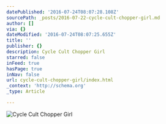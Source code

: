 ```yaml
---
datePublished: '2016-07-24T08:07:28.108Z'
sourcePath: _posts/2016-07-22-cycle-cult-chopper-girl.md
author: []
via: {}
dateModified: '2016-07-24T08:07:25.655Z'
title: ''
publisher: {}
description: Cycle Cult Chopper Girl
starred: false
inFeed: true
hasPage: true
inNav: false
url: cycle-cult-chopper-girl/index.html
_context: 'http://schema.org'
_type: Article

---
```

![Cycle Cult Chopper Girl](https://the-grid-user-content.s3-us-west-2.amazonaws.com/3fe77734-5b80-456a-bee7-3fac477af158.jpg)